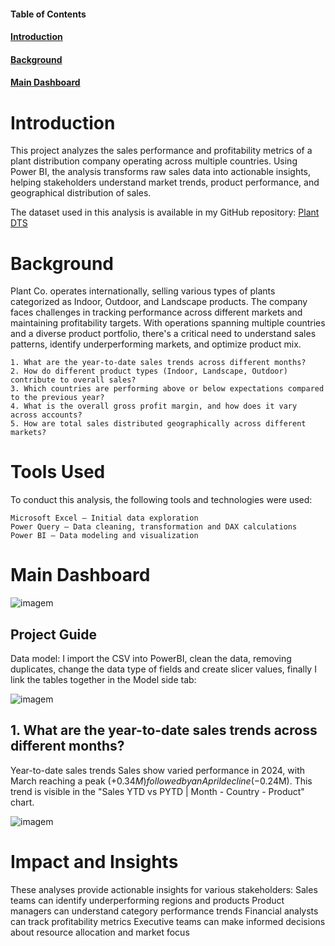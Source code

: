 #### Table of Contents

#### [Introduction](#Introduction)  
#### [Background](#Background)  
#### [Main Dashboard](#Main-Dashboard)  
 
# Introduction

This project analyzes the sales performance and profitability metrics of a plant distribution company operating across multiple countries. Using Power BI, the analysis transforms raw sales data into actionable insights, helping stakeholders understand market trends, product performance, and geographical distribution of sales.

The dataset used in this analysis is available in my GitHub repository: [Plant DTS](https://github.com/Ruben-Eduard/PortfolioProjects/blob/main/Power%20BI/Plant_DTS.xls)

# Background

Plant Co. operates internationally, selling various types of plants categorized as Indoor, Outdoor, and Landscape products. The company faces challenges in tracking performance across different markets and maintaining profitability targets. With operations spanning multiple countries and a diverse product portfolio, there's a critical need to understand sales patterns, identify underperforming markets, and optimize product mix.
    
    1. What are the year-to-date sales trends across different months?
    2. How do different product types (Indoor, Landscape, Outdoor) contribute to overall sales?
    3. Which countries are performing above or below expectations compared to the previous year?
    4. What is the overall gross profit margin, and how does it vary across accounts?
    5. How are total sales distributed geographically across different markets?

# Tools Used

To conduct this analysis, the following tools and technologies were used:

    Microsoft Excel – Initial data exploration
    Power Query – Data cleaning, transformation and DAX calculations
    Power BI – Data modeling and visualization

# Main Dashboard

![imagem](https://github.com/user-attachments/assets/1044245d-f8a5-475e-93f8-25f870b0e32d)

## Project Guide

Data model:
I import the CSV into PowerBI, clean the data, removing duplicates, change the data type of fields and create slicer values, finally I link the tables together in the Model side tab:

![imagem](https://github.com/user-attachments/assets/fb42f895-f519-4280-ba89-84b1f13a0a99)


## 1. What are the year-to-date sales trends across different months?

Year-to-date sales trends Sales show varied performance in 2024, with March reaching a peak (+$0.34M) followed by an April decline (-$0.24M). This trend is visible in the "Sales YTD vs PYTD | Month - Country - Product" chart.


![imagem](https://github.com/user-attachments/assets/a914abc1-858a-4bdd-892a-6dad14c14ec9)


# Impact and Insights

These analyses provide actionable insights for various stakeholders:
Sales teams can identify underperforming regions and products
Product managers can understand category performance trends
Financial analysts can track profitability metrics
Executive teams can make informed decisions about resource allocation and market focus
